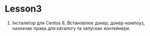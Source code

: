 # Lesson3

1. Інсталятор для Centos 8, Встановлює докер, докер-компоуз, назначає права для каталогу та запускає контейнери.
